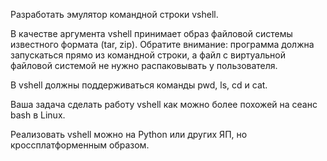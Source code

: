 Разработать эмулятор командной строки vshell. 

В качестве аргумента vshell принимает образ файловой системы известного формата (tar, zip). Обратите внимание: программа должна запускаться прямо из командной строки, а файл с виртуальной файловой системой не нужно распаковывать у пользователя. 

В vshell должны поддерживаться команды pwd, ls, cd и cat. 

Ваша задача сделать работу vshell как можно более похожей на сеанс bash в Linux. 

Реализовать vshell можно на Python или других ЯП, но кроссплатформенным образом.
